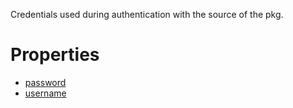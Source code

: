 Credentials used during authentication with the source of the pkg.

# Properties

* [password](password.md)
* [username](username.md)
